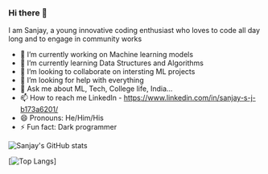 ### Hi there 👋

I am Sanjay, a young innovative coding enthusiast who loves to code all day long and to engage in community works

- 🔭 I’m currently working on Machine learning models
- 🌱 I’m currently learning Data Structures and Algorithms
- 👯 I’m looking to collaborate on intersting ML projects
- 🤔 I’m looking for help with everything
- 💬 Ask me about ML, Tech, College life, India...
- 📫 How to reach me    LinkedIn - https://www.linkedin.com/in/sanjay-s-j-b173a6201/
- 😄 Pronouns: He/Him/His
- ⚡ Fun fact: Dark programmer

![Sanjay's GitHub stats](https://github-readme-stats.vercel.app/api?username=sanjaysj6282&show_icons=true&theme=tokyonight)

[![Top Langs](https://github-readme-stats.vercel.app/api/top-langs/?username=sanjaysj6282&layout=compact)]
